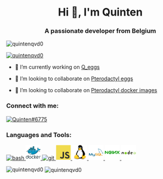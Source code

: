 <h1 align="center">Hi 👋, I'm Quinten</h1>
<h3 align="center">A passionate developer from Belgium</h3>

<p align="left"> <img src="https://komarev.com/ghpvc/?username=quintenqvd0&label=Profile%20views&color=0e75b6&style=flat" alt="quintenqvd0" /> </p>

<p align="left"> <a href="https://github.com/ryo-ma/github-profile-trophy"><img src="https://github-profile-trophy.vercel.app/?username=quintenqvd0" alt="quintenqvd0" /></a> </p>

- 🔭 I’m currently working on [Q_eggs](https://github.com/QuintenQVD0/Q_eggs)

- 👯 I’m looking to collaborate on [Pterodactyl eggs](https://github.com/parkervcp/eggs)

- 👯 I’m looking to collaborate on [Pterodactyl docker images](https://github.com/parkervcp/yolks)

<h3 align="left">Connect with me:</h3>
<p align="left">
<a href="https://discord.com/users/701400771446440013" target="blank"><img align="center" src="https://raw.githubusercontent.com/rahuldkjain/github-profile-readme-generator/master/src/images/icons/Social/discord.svg" alt="Quinten#6775" height="30" width="40" /></a>
</p>

<h3 align="left">Languages and Tools:</h3>
<p align="left"> <a href="https://www.gnu.org/software/bash/" target="_blank" rel="noreferrer"> <img src="https://www.vectorlogo.zone/logos/gnu_bash/gnu_bash-icon.svg" alt="bash" width="40" height="40"/> </a> <a href="https://www.docker.com/" target="_blank" rel="noreferrer"> <img src="https://raw.githubusercontent.com/devicons/devicon/master/icons/docker/docker-original-wordmark.svg" alt="docker" width="40" height="40"/> </a> <a href="https://git-scm.com/" target="_blank" rel="noreferrer"> <img src="https://www.vectorlogo.zone/logos/git-scm/git-scm-icon.svg" alt="git" width="40" height="40"/> </a> <a href="https://developer.mozilla.org/en-US/docs/Web/JavaScript" target="_blank" rel="noreferrer"> <img src="https://raw.githubusercontent.com/devicons/devicon/master/icons/javascript/javascript-original.svg" alt="javascript" width="40" height="40"/> </a> <a href="https://www.linux.org/" target="_blank" rel="noreferrer"> <img src="https://raw.githubusercontent.com/devicons/devicon/master/icons/linux/linux-original.svg" alt="linux" width="40" height="40"/> </a> <a href="https://www.mysql.com/" target="_blank" rel="noreferrer"> <img src="https://raw.githubusercontent.com/devicons/devicon/master/icons/mysql/mysql-original-wordmark.svg" alt="mysql" width="40" height="40"/> </a> <a href="https://www.nginx.com" target="_blank" rel="noreferrer"> <img src="https://raw.githubusercontent.com/devicons/devicon/master/icons/nginx/nginx-original.svg" alt="nginx" width="40" height="40"/> </a> <a href="https://nodejs.org" target="_blank" rel="noreferrer"> <img src="https://raw.githubusercontent.com/devicons/devicon/master/icons/nodejs/nodejs-original-wordmark.svg" alt="nodejs" width="40" height="40"/> </a> </p>

<p><img align="left" src="https://github-readme-stats.vercel.app/api/top-langs?username=quintenqvd0&show_icons=true&locale=en&layout=compact" alt="quintenqvd0" /></p>

<p>&nbsp;<img align="center" src="https://github-readme-stats.vercel.app/api?username=quintenqvd0&show_icons=true&locale=en" alt="quintenqvd0" /></p>


